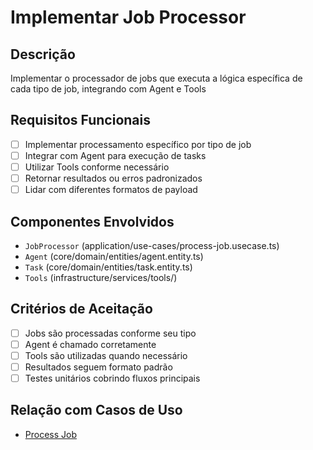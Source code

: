 # Implementar Job Processor

## Descrição
Implementar o processador de jobs que executa a lógica específica de cada tipo de job, integrando com Agent e Tools

## Requisitos Funcionais
- [ ] Implementar processamento específico por tipo de job
- [ ] Integrar com Agent para execução de tasks
- [ ] Utilizar Tools conforme necessário
- [ ] Retornar resultados ou erros padronizados
- [ ] Lidar com diferentes formatos de payload

## Componentes Envolvidos
- `JobProcessor` (application/use-cases/process-job.usecase.ts)
- `Agent` (core/domain/entities/agent.entity.ts)
- `Task` (core/domain/entities/task.entity.ts)
- `Tools` (infrastructure/services/tools/)

## Critérios de Aceitação
- [ ] Jobs são processadas conforme seu tipo
- [ ] Agent é chamado corretamente
- [ ] Tools são utilizadas quando necessário
- [ ] Resultados seguem formato padrão
- [ ] Testes unitários cobrindo fluxos principais

## Relação com Casos de Uso
- [Process Job](./../use-cases/process-job.md)
